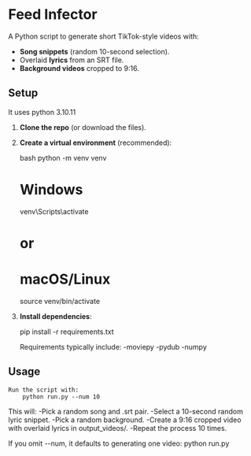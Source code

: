 # Feed Infector

A Python script to generate short TikTok-style videos with:

- **Song snippets** (random 10-second selection).
- Overlaid **lyrics** from an SRT file.
- **Background videos** cropped to 9:16.

## Setup

It uses python 3.10.11

1. **Clone the repo** (or download the files).

2. **Create a virtual environment** (recommended):

   bash
   python -m venv venv

   # Windows

   venv\Scripts\activate

   # or

   # macOS/Linux

   source venv/bin/activate

3. **Install dependencies**:

   pip install -r requirements.txt

   Requirements typically include:
   -moviepy
   -pydub
   -numpy

## Usage

    Run the script with:
        python run.py --num 10

This will:
-Pick a random song and .srt pair.
-Select a 10-second random lyric snippet.
-Pick a random background.
-Create a 9:16 cropped video with overlaid lyrics in output_videos/.
-Repeat the process 10 times.

If you omit --num, it defaults to generating one video:
python run.py
